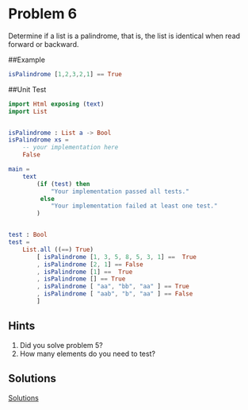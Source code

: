 # Problem 6
Determine if a list is a palindrome, that is, the list is identical when read forward or backward.

##Example
```elm
isPalindrome [1,2,3,2,1] == True
```

##Unit Test
```elm
import Html exposing (text)
import List 


isPalindrome : List a -> Bool
isPalindrome xs =
    -- your implementation here
    False

main =
    text
        (if (test) then
            "Your implementation passed all tests."
         else
            "Your implementation failed at least one test."
        )


test : Bool
test =
    List.all ((==) True)
        [ isPalindrome [1, 3, 5, 8, 5, 3, 1] ==  True
        , isPalindrome [2, 1] == False
        , isPalindrome [1] ==  True
        , isPalindrome [] == True
        , isPalindrome [ "aa", "bb", "aa" ] == True 
        , isPalindrome [ "aab", "b", "aa" ] == False 
        ]
```

## Hints
1. Did you solve problem 5?
2. How many elements do you need to test?

## Solutions
[Solutions](problem_6_solutions.md)